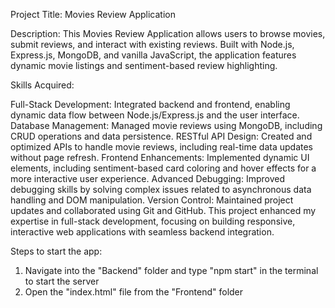 
Project Title: Movies Review Application

Description:
This Movies Review Application allows users to browse movies, submit reviews, and interact with existing reviews. Built with Node.js, Express.js, MongoDB, and vanilla JavaScript, the application features dynamic movie listings and sentiment-based review highlighting.

Skills Acquired:

Full-Stack Development: Integrated backend and frontend, enabling dynamic data flow between Node.js/Express.js and the user interface.
Database Management: Managed movie reviews using MongoDB, including CRUD operations and data persistence.
RESTful API Design: Created and optimized APIs to handle movie reviews, including real-time data updates without page refresh.
Frontend Enhancements: Implemented dynamic UI elements, including sentiment-based card coloring and hover effects for a more interactive user experience.
Advanced Debugging: Improved debugging skills by solving complex issues related to asynchronous data handling and DOM manipulation.
Version Control: Maintained project updates and collaborated using Git and GitHub.
This project enhanced my expertise in full-stack development, focusing on building responsive, interactive web applications with seamless backend integration.


Steps to start the app:
1. Navigate into the "Backend" folder and type "npm start" in the terminal to start the server
2. Open the "index.html" file from the "Frontend" folder


